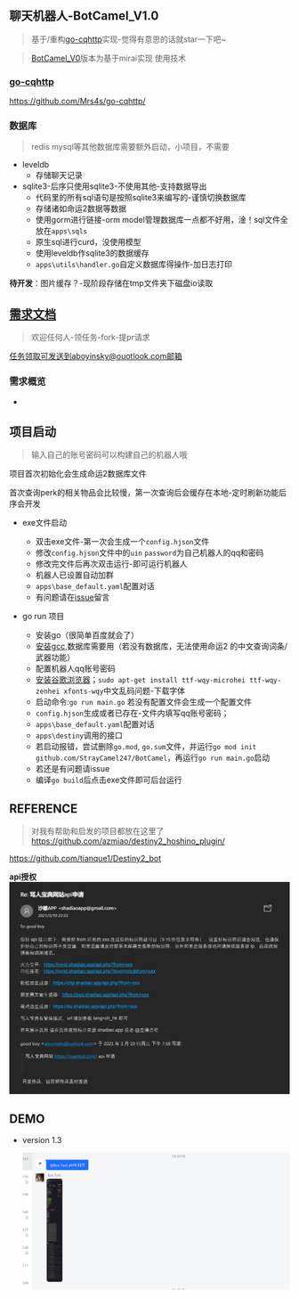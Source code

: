 
## 聊天机器人-BotCamel_V1.0
> 基于/重构[go-cqhttp](https://github.com/Mrs4s/go-cqhttp/)实现-觉得有意思的话就star一下吧~

> [BotCamel_V0](https://github.com/StrayCamel247/BotCamel/tree/dev-mirai)版本为基于mirai实现
使用技术
### [go-cqhttp](https://github.com/Mrs4s/go-cqhttp/)
https://github.com/Mrs4s/go-cqhttp/

### 数据库
> redis mysql等其他数据库需要额外启动，小项目，不需要
- leveldb
  - 存储聊天记录
- sqlite3-后序只使用sqlite3-不使用其他-支持数据导出
  - 代码里的所有sql语句是按照sqlite3来编写的-谨慎切换数据库
  - 存储诸如命运2数据等数据
  - 使用gorm进行链接-orm model管理数据库一点都不好用，淦！sql文件全放在`apps\sqls`
  - 原生sql进行curd，没使用模型
  - 使用leveldb作sqlite3的数据缓存
  - `apps\utils\handler.go`自定义数据库得操作-加日志打印

**待开发**：图片缓存？-现阶段存储在tmp文件夹下磁盘io读取


## [需求文档](./PRD.MD)
> 欢迎任何人-领任务-fork-提pr请求

任务领取可发送到aboyinsky@ouotlook.com邮箱
### 需求概览
-
## 项目启动
> 输入自己的账号密码可以构建自己的机器人哦

项目首次初始化会生成命运2数据库文件

首次查询perk的相关物品会比较慢，第一次查询后会缓存在本地-定时刷新功能后序会开发

- exe文件启动
  - 双击exe文件-第一次会生成一个`config.hjson`文件
  - 修改`config.hjson`文件中的`uin` `password`为自己机器人的qq和密码
  - 修改完文件后再次双击运行-即可运行机器人
  - 机器人已设置自动加群
  - `apps\base_default.yaml`配置对话
  - 有问题请在[issue](https://github.com/StrayCamel247/BotCamel/issue)留言

- go run 项目
  - 安装go（很简单百度就会了）
  - [安装gcc](https://zhuanlan.zhihu.com/p/47935258),数据库需要用（若没有数据库，无法使用命运2 的中文查询词条/武器功能）
  - 配置机器人qq账号密码
  - [安装谷歌浏览器](https://wangxin1248.github.io/linux/2018/09/ubuntu18.04-install-chrome-headless.html)；`sudo apt-get install ttf-wqy-microhei ttf-wqy-zenhei xfonts-wqy`中文乱码问题-下载字体  
  - 启动命令:`go run main.go` 若没有配置文件会生成一个配置文件
  - `config.hjson`生成或者已存在-文件内填写qq账号密码；  
  - `apps\base_default.yaml`配置对话
  - `apps\destiny`调用的接口
  - 若启动报错，尝试删除`go.mod`, `go.sum`文件，并运行`go mod init github.com/StrayCamel247/BotCamel`，再运行`go run main.go`启动
  - 若还是有问题请issue
  - 编译`go build`后点击exe文件即可后台运行
  
## REFERENCE
> 对我有帮助和启发的项目都放在这里了
https://github.com/azmiao/destiny2_hoshino_plugin/

https://github.com/tianque1/Destiny2_bot


**api授权**
![img](./media/shadiaoapp.jpg)
## DEMO

- version 1.3

  ![qq群聊演示](./media/v1.3.png)

<!-- ```
go mod
The commands are:
  download    download modules to local cache (下载依赖的module到本地cache))
  edit        edit go.mod from tools or scripts (编辑go.mod文件)
  graph       print module requirement graph (打印模块依赖图))
  init        initialize new module in current directory (再当前文件夹下初始化一个新的module, 创建go.mod文件))
  tidy        add missing and remove unused modules (增加丢失的module，去掉未用的module)
  vendor      make vendored copy of dependencies (将依赖复制到vendor下)
  verify      verify dependencies have expected content (校验依赖)
  why         explain why packages or modules are needed (解释为什么需要依赖)
``` -->